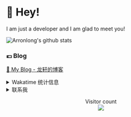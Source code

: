 # 👋 Hey!

I am just a developer and I am glad to meet you!

![Arronlong's github stats](https://github-readme-stats.vercel.app/api?username=Arronlong&&show_icons=true&&title_color=1abc9c&&icon_color=1abc9c)


### 💷 Blog

[📌 My Blog - 龙轩的博客](https://arronlong.com/)


<details>

<summary>Wakatime 统计信息</summary>

<!--START_SECTION:waka-->
![Lines of code](https://img.shields.io/badge/From%20Hello%20World%20I%27ve%20Written-76069%20lines%20of%20code-blue)

**I'm an Early 🐤** 

```text
🌞 Morning    17 commits     ████░░░░░░░░░░░░░░░░░░░░░   16.67% 
🌆 Daytime    59 commits     ██████████████░░░░░░░░░░░   57.84% 
🌃 Evening    25 commits     ██████░░░░░░░░░░░░░░░░░░░   24.51% 
🌙 Night      1 commits      ░░░░░░░░░░░░░░░░░░░░░░░░░   0.98%

```


📊 **This Week I Spent My Time On** 

```text
💬 Programming Languages: 
No Activity Tracked This Week

```

**I Mostly Code in Java** 

```text
Java                     3 repos             ████████████░░░░░░░░░░░░░   50.0% 
JavaScript               2 repos             ████████░░░░░░░░░░░░░░░░░   33.33% 
Python                   1 repos             ████░░░░░░░░░░░░░░░░░░░░░   16.67%

```



<!--END_SECTION:waka-->

</details>

<details>

<summary>联系我</summary>

- 邮箱：cclsuperstar@126.com
- 微信：longxuan100 (👇扫一扫更方便👇)

![](https://cdn.jsdelivr.net/gh/Arronlong/cdn/blogImg/20200807150643.png)

</details>

<p align="center"> 
  Visitor count<br>
  <img src="https://profile-counter.glitch.me/Arronlong/count.svg" />
</p>
